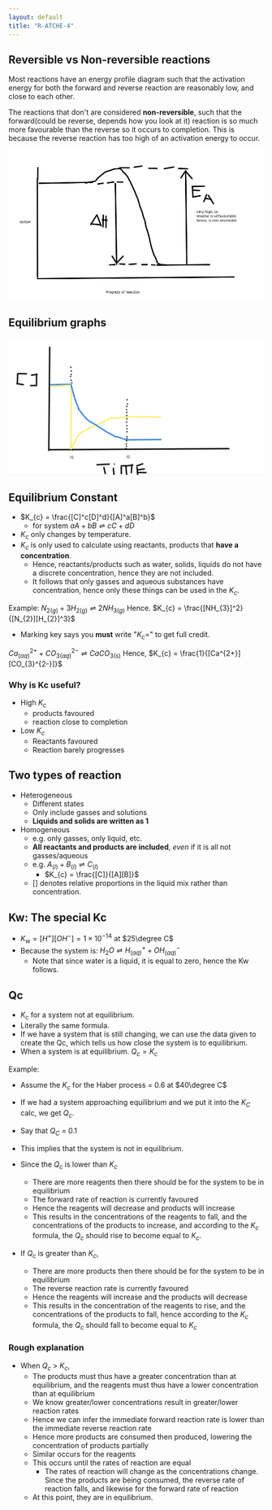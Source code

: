 ```yaml
---
layout: default
title: "R-ATCHE-4"
---
```


## Reversible vs Non-reversible reactions

Most reactions have an energy profile diagram such that the activation energy for both the forward and reverse reaction are reasonably low, and close to each other.

The reactions that don't are considered **non-reversible**, such that the forward(could be reverse, depends how you look at it) reaction is so much more favourable than the reverse so it occurs to completion. This is because the reverse reaction has too high of an activation energy to occur.

![](000_Files/000a_images/example%20of%20non-reversible%20reaction.png)

## Equilibrium graphs

![](000_Files/000a_images/example%20conc%20graph.png)

## Equilibrium Constant
- $K_{c} = \frac{[C]^c[D]^d}{[A]^a[B]^b}$
	- for system $aA + bB \rightleftharpoons cC + dD$
- $K_{c}$ only changes by temperature.
- $K_{c}$ is only used to calculate using reactants, products that **have a concentration**.
	- Hence, reactants/products such as water, solids, liquids do not have a discrete concentration, hence they are not included.
	- It follows that only gasses and aqueous substances have concentration, hence only these things can be used in the $K_{c}$.

Example:
$N_{2(g)} + 3H_{2(g)} \rightleftharpoons 2NH_{3(g)}$
Hence.
$K_{c} = \frac{[NH_{3}]^2}{[N_{2}][H_{2}]^3}$
- Marking key says you **must** write "$K_{c}=$" to get full credit.

$Ca_{(aq)}^{2+} + CO_{3(aq)}^{2-} \rightleftharpoons CaCO_{3(s)}$
Hence,
$K_{c} = \frac{1}{[Ca^{2+}][CO_{3}^{2-}]}$

### Why is Kc useful?
- High $K_{c}$
	- products favoured
	- reaction close to completion
- Low $K_{c}$
	- Reactants favoured
	- Reaction barely progresses

## Two types of reaction
- Heterogeneous 
	- Different states
	- Only include gasses and solutions
	- **Liquids and solids are written as 1**
- Homogeneous
	- e.g. only gasses, only liquid, etc.
	- **All reactants and products are included**, *even* if it is all not gasses/aqueous
	- e.g. $A_{(l)} + B_{(l)} \rightleftharpoons C_{(l)}$
		- $K_{c} = \frac{[C]}{[A][B]}$
	- [] denotes relative proportions in the liquid mix rather than concentration.


## Kw: The special Kc
- $K_{w} = [H^+][OH^{-}]=1\times10^{-14}$ at $25\degree C$
- Because the system is: $H_{2}O \rightleftharpoons H^+_{(aq)}+OH^-_{{(aq)}}$
	- Note that since water is a liquid, it is equal to zero, hence the Kw follows.

## Qc
- $K_{c}$ for a system not at equilibrium.
- Literally the same formula.
- If we have a system that is still changing, we can use the data given to create the Qc, which tells us how close the system is to equilibrium.
- When a system is at equilibrium. $Q_{c} = K_{c}$

Example:
- Assume the $K_{c}$ for the Haber process = 0.6 at $40\degree C$
- If we had a system approaching equilibrium and we put it into the $K_{C}$ calc, we get $Q_{c}$.
- Say that $Q_{C}$ = 0.1
- This implies that the system is not in equilibrium.
- Since the $Q_{c}$ is lower than $K_{c}$
	- There are more reagents then there should be for the system to be in equilibrium
	- The forward rate of reaction is currently favoured
	- Hence the reagents will decrease and products will increase
	- This results in the concentrations of the reagents to fall, and the concentrations of the products to increase, and according to the $K_{c}$ formula, the $Q_{c}$ should rise to become equal to $K_{c}$.

- If $Q_{c}$ is greater than $K_{c}$,
	- There are more products then there should be for the system to be in equilibrium
	- The reverse reaction rate is currently favoured
	- Hence the reagents will increase and the products will decrease
	- This results in the concentration of the reagents to rise, and the concentrations of the products to fall, hence according to the $K_{c}$ formula, the $Q_{c}$ should fall to become equal to $K_{c}$

### Rough explanation
- When $Q_{c}$ > $K_{c}$,
	- The products must thus have a greater concentration than at equilibrium, and the reagents must thus have a lower concentration than at equilibrium
	- We know greater/lower concentrations result in greater/lower reaction rates
	- Hence we can infer the immediate forward reaction rate is lower than the immediate reverse reaction rate
	- Hence more products are consumed then produced, lowering the concentration of products partially
	- Similar occurs for the reagents
	- This occurs until the rates of reaction are equal
		- The rates of reaction will change as the concentrations change. Since the products are being consumed, the reverse rate of reaction falls, and likewise for the forward rate of reaction
	- At this point, they are in equilibrium. 



